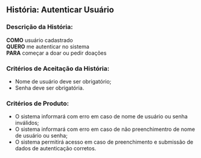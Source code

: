 ## História: Autenticar Usuário

### Descrição da História:

**COMO** usuário cadastrado  
**QUERO** me autenticar no sistema  
**PARA** começar a doar ou pedir doações

### Critérios de Aceitação da História:

- Nome de usuário deve ser obrigatório;
- Senha deve ser obrigatória.

### Critérios de Produto:

- O sistema informará com erro em caso de nome de usuário ou senha inválidos;
- O sistema informará com erro em caso de não preenchimentro de nome de usuário ou senha;
- O sistema permitirá acesso em caso de preenchimento e submissão de dados de autenticação corretos.